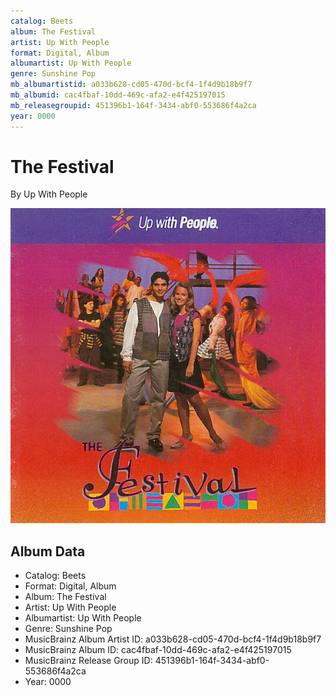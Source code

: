 ```yaml
---
catalog: Beets
album: The Festival
artist: Up With People
format: Digital, Album
albumartist: Up With People
genre: Sunshine Pop
mb_albumartistid: a033b628-cd05-470d-bcf4-1f4d9b18b9f7
mb_albumid: cac4fbaf-10dd-469c-afa2-e4f425197015
mb_releasegroupid: 451396b1-164f-3434-abf0-553686f4a2ca
year: 0000
---
```


# The Festival

By Up With People

![](../../assets/beetscovers/Up_With_People-The_Festival.jpg)

## Album Data

- Catalog: Beets
- Format: Digital, Album
- Album: The Festival
- Artist: Up With People
- Albumartist: Up With People
- Genre: Sunshine Pop
- MusicBrainz Album Artist ID: a033b628-cd05-470d-bcf4-1f4d9b18b9f7
- MusicBrainz Album ID: cac4fbaf-10dd-469c-afa2-e4f425197015
- MusicBrainz Release Group ID: 451396b1-164f-3434-abf0-553686f4a2ca
- Year: 0000

